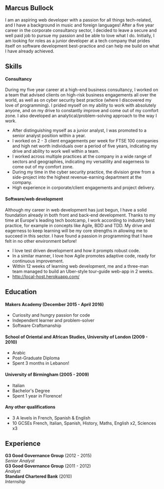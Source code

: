 ## Marcus Bullock

I am an aspiring web developer with a passion for all things tech-related, and I have a background in music and foreign languages! After a five year career in the corporate consultancy sector, I decided to leave a secure and well paid job to pursue my passion and be able to love what I do. Initially, I am looking for roles as a junior developer at a tech company that prides itself on software development best-practice and can help me build on what I have already achieved.

## Skills

#### Consultancy

During my five year career at a high-end business consultancy, I worked on a team that advised clients on high-risk business engagements all over the world, as well as on cyber security best practice (where I discovered my love of programming). I prided myself on my ability to work with absolutely anyone, and on my drive to constantly improve and come out of my comfort zone. I also developed an analytical/problem-solving approach to the way I work.

- After distinguishing myself as a junior analyst, I was promoted to a senior analyst position within a year.
- I worked on 2 - 3 client engagements per week for FTSE 100 companies and high net worth individuals over a period of five years, indicating my drive and ability to work well within a team.
- I worked across multiple practices at the company in a wide range of sectors and geographies, indicating my versatility and eagerness to come out of my comfort zone.
- During my time in the cyber security practice, the division grew from a side-project into the highest revenue-earning department at the company.
- High experience in corporate/client engagements and project delivery.

#### Software/web development

Although my career in web development has just begun, I have a solid foundation already in both front and back-end development. Thanks to my time at Europe's leading tech bootcamp, I work according to industry best practice, for example in concepts like Agile, BDD and TDD. My drive and eagerness to keep learning will be my core strengths in allowing me to succeed in this sector. I have found a passion in programming that I have felt in no other environment before!

- I love test driven development and how it prompts robust code.
- In a similar manner, I love how Agile promotes adaptive code, ready for continuous improvement.
- Within 12 weeks of learning web development, me and a three-man team managed to build an Uber-style tour-guide web-app in 2 weeks.
- http://local-host.herokuapp.com/


## Education

#### Makers Academy (December 2015 - April 2016)

- Curiosity and hungry passion for code
- Independent learner and problem-solver
- Software Craftsmanship

#### School of Oriental and African Studies, University of London (2009 - 2010)

- Arabic
- Post-Graduate Diploma
- Spent 3 months in Lebanon!

#### University of Birmingham (2005 - 2009)

- Italian
- Bachelor's Degree
- Spent 1 year in Florence!

#### Any other qualifications

- 3 A levels in French, Spanish & English
- 10 GCSEs French, Italian, Spanish, History, Maths, English x2, Sciences x3

## Experience

**G3 Good Governance Group** (2012 - 2015)    
*Senior Analyst*  
**G3 Good Governance Group** (2011 - 2012)   
*Analyst*  
**Standard Chartered Bank** (2010)   
*Internship*  
